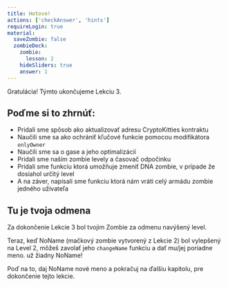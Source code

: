 ```yaml
---
title: Hotovo!
actions: ['checkAnswer', 'hints']
requireLogin: true
material:
  saveZombie: false
  zombieDeck:
    zombie:
      lesson: 2
    hideSliders: true
    answer: 1
---
```


Gratulácia! Týmto ukončujeme Lekciu 3.

## Poďme si to zhrnúť:

- Pridali sme spôsob ako aktualizovať adresu CryptoKitties kontraktu
- Naučili sme sa ako ochrániť kľučové funkcie pomocou modifikátora `onlyOwner`
- Naučili sme sa o gase a jeho optimalizácií
- Pridali sme naším zombie levely a časovač odpočinku 
- Pridali sme funkciu ktorá umožňuje zmeniť DNA zombie, v prípade že dosiahol určitý level
- A na záver, napísali sme funkciu ktorá nám vráti celý armádu zombie jedného užívateľa

## Tu je tvoja odmena

Za dokončenie Lekcie 3 bol tvojim Zombie za odmenu navýšený level.

Teraz, keď NoName (mačkový zombie vytvorený z Lekcie 2) bol vylepšený na Level 2, môžeš zavolať jeho `changeName` funkciu a dať mu/jej poriadne meno. už žiadny NoName! 

Poď na to, daj NoName nové meno a pokračuj na ďalšiu kapitolu, pre dokončenie tejto lekcie. 

